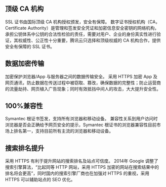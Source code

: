## 顶级 CA 机构
SSL 证书由国际顶级 CA 机构授权颁发，安全有保障。
数字证书授权机构（CA，Certificate Authority）是管理和签发安全凭证和加密信息安全密钥的网络机构，承担公钥体系中公钥的合法性检验的责任，需要对用户、企业的身份真实性进行验证，其权威性、公正性十分重要，腾讯云只选择和顶级权威的 CA 机构合作，提供安全有保障的 SSL 证书。

## 数据加密传输
加密保护浏览器/App 与服务器之间的数据传输安全。
采用 HTTPS 加密 App 及网页通讯，防止数据在传送过程中被窃取、篡改，确保数据的完整性；防止运营商的流量劫持、网页植入广告现象；同时有效抵挡中间人的攻击，大大提升安全性。

## 100%兼容性
Symantec 根证书签发，支持所有浏览器和移动设备。
兼容性关系到用户访问时浏览器是否会正确给予网页安全的提示，Symantec 根证书的浏览器兼容性目前市场上排名第一，支持目前所有主流的浏览器和移动设备。

## 搜索排名提升
采用  HTTPS 有利于提升网站的搜索排名及站点可信度。
2014年 Google 调整了搜索引擎算法，“比起同等 HTTP 网站，采用  HTTPS 加密的网站在搜索结果中的排名将会更高”，同时国内的搜索引擎厂商也在加强对 HTTPS 的重视，采用  HTTPS 可以辅助站点的 SEO 优化。

